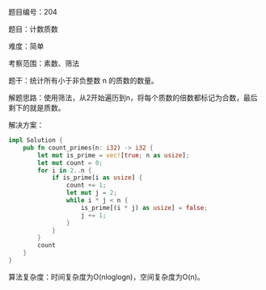 题目编号：204

题目：计数质数

难度：简单

考察范围：素数、筛法

题干：统计所有小于非负整数 n 的质数的数量。

解题思路：使用筛法，从2开始遍历到n，将每个质数的倍数都标记为合数，最后剩下的就是质数。

解决方案：

```rust
impl Solution {
    pub fn count_primes(n: i32) -> i32 {
        let mut is_prime = vec![true; n as usize];
        let mut count = 0;
        for i in 2..n {
            if is_prime[i as usize] {
                count += 1;
                let mut j = 2;
                while i * j < n {
                    is_prime[(i * j) as usize] = false;
                    j += 1;
                }
            }
        }
        count
    }
}
```

算法复杂度：时间复杂度为O(nloglogn)，空间复杂度为O(n)。